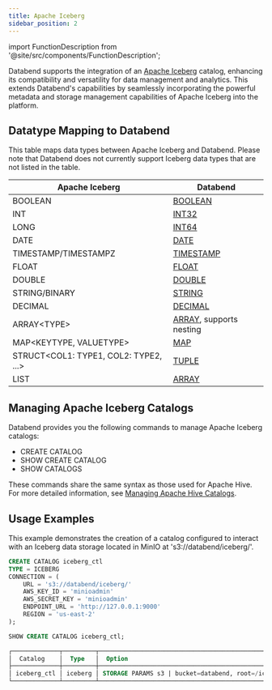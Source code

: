 ```yaml
---
title: Apache Iceberg
sidebar_position: 2
---
```

import FunctionDescription from '@site/src/components/FunctionDescription';

<FunctionDescription description="Introduced or updated: v1.2.83"/>

Databend supports the integration of an [Apache Iceberg](https://iceberg.apache.org/) catalog, enhancing its compatibility and versatility for data management and analytics. This extends Databend's capabilities by seamlessly incorporating the powerful metadata and storage management capabilities of Apache Iceberg into the platform.

## Datatype Mapping to Databend

This table maps data types between Apache Iceberg and Databend. Please note that Databend does not currently support Iceberg data types that are not listed in the table.

| Apache Iceberg                  | Databend                |
| ------------------------------- | ----------------------- |
| BOOLEAN                         | [BOOLEAN](../../../13-sql-reference/10-data-types/00-data-type-logical-types.md)                 |
| INT                             | [INT32](../../../13-sql-reference/10-data-types/10-data-type-numeric-types.md#integer-data-types)                   |
| LONG                            | [INT64](../../../13-sql-reference/10-data-types/10-data-type-numeric-types.md#integer-data-types)                   |
| DATE                            | [DATE](../../../13-sql-reference/10-data-types/20-data-type-time-date-types.md)                    |
| TIMESTAMP/TIMESTAMPZ            | [TIMESTAMP](../../../13-sql-reference/10-data-types/20-data-type-time-date-types.md)               |
| FLOAT                           | [FLOAT](../../../13-sql-reference/10-data-types/10-data-type-numeric-types.md#floating-point-data-types)                   |
| DOUBLE                          | [DOUBLE](../../../13-sql-reference/10-data-types/10-data-type-numeric-types.md#floating-point-data-types)                  |
| STRING/BINARY                   | [STRING](../../../13-sql-reference/10-data-types/30-data-type-string-types.md)                  |
| DECIMAL                         | [DECIMAL](../../../13-sql-reference/10-data-types/11-data-type-decimal-types.md)                 |
| ARRAY&lt;TYPE&gt;               | [ARRAY](../../../13-sql-reference/10-data-types/40-data-type-array-types.md), supports nesting |
| MAP&lt;KEYTYPE, VALUETYPE&gt;       | [MAP](../../../13-sql-reference/10-data-types/42-data-type-map.md)                     |
| STRUCT&lt;COL1: TYPE1, COL2: TYPE2, ...&gt; | [TUPLE](../../../13-sql-reference/10-data-types/41-data-type-tuple-types.md)           |
| LIST                            | [ARRAY](../../../13-sql-reference/10-data-types/40-data-type-array-types.md)                   |

## Managing Apache Iceberg Catalogs

Databend provides you the following commands to manage Apache Iceberg catalogs:

- CREATE CATALOG
- SHOW CREATE CATALOG
- SHOW CATALOGS

These commands share the same syntax as those used for Apache Hive. For more detailed information, see [Managing Apache Hive Catalogs](hive.md#managing-apache-hive-catalogs).

## Usage Examples

This example demonstrates the creation of a catalog configured to interact with an Iceberg data storage located in MinIO at 's3://databend/iceberg/'.

```sql
CREATE CATALOG iceberg_ctl
TYPE = ICEBERG
CONNECTION = (
    URL = 's3://databend/iceberg/'
    AWS_KEY_ID = 'minioadmin'
    AWS_SECRET_KEY = 'minioadmin'
    ENDPOINT_URL = 'http://127.0.0.1:9000'
    REGION = 'us-east-2'
);

SHOW CREATE CATALOG iceberg_ctl;

┌─────────────┬─────────┬────────────────────────────────────────────────────────────────────────────────────────┐
│  Catalog    │  Type   │  Option                                                                                │
├─────────────┼─────────┼────────────────────────────────────────────────────────────────────────────────────────┤
│ iceberg_ctl │ iceberg │ STORAGE PARAMS s3 | bucket=databend, root=/iceberg/, endpoint=http://127.0.0.1:9000    │
└─────────────┴─────────┴────────────────────────────────────────────────────────────────────────────────────────┘
```